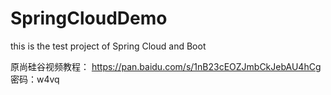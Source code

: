 # SpringCloudDemo
this is the test project of Spring Cloud and Boot


原尚硅谷视频教程： https://pan.baidu.com/s/1nB23cEOZJmbCkJebAU4hCg 密码：w4vq